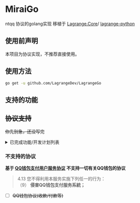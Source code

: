 # MiraiGo
ntqq 协议的golang实现 移植于 [Lagrange.Core](https://github.com/KonataDev/Lagrange.Core)/
[lagrange-python](https://github.com/LagrangeDev/lagrange-python)

## 使用前声明
本项目为协议实现，不推荐直接使用。

## 使用方法

```bash
go get -u github.com/LagrangeDev/LagrangeGo
```

## 支持的功能

## ~~协议支持~~
~~你先别急，还没写完~~

<details>
  <summary>已完成功能/开发计划列表</summary>

**登录**
- [ ] 账号密码登录
- [x] 二维码登录
- [ ] 验证码提交
- [ ] 设备锁验证
- [ ] 错误信息解析

**消息类型**
- [ ] 文本
- [ ] 图片
- [ ] 语音
- [ ] 表情
- [ ] At
- [ ] 回复
- [ ] 长消息(仅群聊/私聊)
- [ ] 链接分享
- [ ] 小程序(暂只支持RAW)
- [ ] 短视频
- [ ] 合并转发
- [ ] 群文件(上传与接收信息)

**事件**
- [x] 好友消息
- [x] 群消息
- [ ] 临时会话消息
- [ ] 登录号加群
- [ ] 登录号退群(包含T出)
- [ ] 新成员进群/退群
- [ ] 群/好友消息撤回
- [ ] 群禁言
- [ ] 群成员权限变更
- [ ] 收到邀请进群通知
- [ ] 收到其他用户进群请求
- [ ] 新好友
- [ ] 新好友请求
- [ ] 客户端离线
- [ ] 群提示 (戳一戳/运气王等)

**主动操作**

_为防止滥用，不支持主动邀请新成员进群_

- [ ] 发送群消息
- [ ] 发送好友消息
- [ ] 发送临时会话消息
- [ ] 获取/刷新群列表
- [ ] 获取/刷新群成员列表
- [ ] 获取/刷新好友列表
- [ ] 获取群荣誉 (龙王/群聊火焰等)
- [ ] 处理加群请求
- [ ] 处理被邀请加群请求
- [ ] 处理好友请求
- [ ] 撤回群消息
- [ ] 群公告设置
- [ ] 获取群文件下载链接
- [ ] 群设置 (全体禁言/群名)
- [ ] 修改群成员Card
- [ ] 修改群成员头衔
- [ ] ~~群成员邀请~~
- [ ] 群成员禁言/解除禁言
- [ ] T出群成员
- [ ] 戳一戳群友
- [ ] 获取陌生人信息

</details>

### 不支持的协议
**基于 [QQ钱包支付用户服务协议](https://www.tenpay.com/v2/html5/basic/public/agreement/protocol_mqq_pay.shtml) 不支持一切有关QQ钱包的协议**

>4.13 您不得利用本服务实施下列任一的行为：
>\
>     （9） **侵害QQ钱包支付服务系統；**

- [ ] ~~QQ钱包协议(收款/付款等)~~


